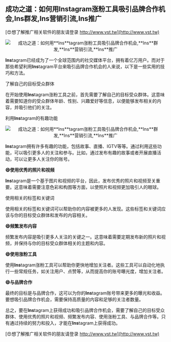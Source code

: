 ## **成功之道：如何用**Ins**tagram涨粉工具吸引品牌合作机会,**Ins**群发,**Ins**营销引流,**Ins**推广**

[😍想了解推广相关软件的朋友请登录 http://www.vst.tw](http://www.vst.tw)

 <center><img src="https://vst.tw/MP4/tuiguang/png/6.png" alt="成功之道：如何用**Ins**tagram涨粉工具吸引品牌合作机会,**Ins**群发,**Ins**营销引流,**Ins**推广"></center>

**Ins**tagram已经成为了一个全球范围内的社交媒体平台，拥有着亿万用户。而对于那些希望利用**Ins**tagram平台来吸引品牌合作机会的人来说，以下是一些实用的技巧和方法。

了解自己的目标受众群体

在开始使用**Ins**tagram涨粉工具之前，首先需要了解自己的目标受众群体。这意味着需要知道你的受众群体年龄、性别、兴趣爱好等信息，以便能够发布相关的内容，并吸引他们的关注。

利用**Ins**tagram的有趣功能

 <center><img src="https://vst.tw/MP4/tuiguang/png/2.png" alt="成功之道：如何用**Ins**tagram涨粉工具吸引品牌合作机会,**Ins**群发,**Ins**营销引流,**Ins**推广"></center>

**Ins**tagram拥有许多有趣的功能，包括故事、直播、IGTV等等。通过利用这些功能，可以吸引更多人的关注和参与。比如，通过发布有趣的故事或者开展直播活动，可以让更多人关注你的账号。

**😄使用优秀的照片和视频**

**Ins**tagram是一个基于图片和视频的平台，因此，发布优秀的照片和视频至关重要。这意味着需要注意色彩和构图等方面，以使照片和视频更加吸引人的眼球。

使用相关的标签和关键词

使用相关的标签和关键词可以帮助你的内容被更多的人发现。这些标签和关键词应该与你的目标受众群体和发布的内容相关。

**😄频繁发布内容**

频繁发布内容是吸引更多人关注的关键之一。这意味着需要定期发布新的照片和视频，并保持与你的目标受众群体相关的主题和内容。

**😄使用涨粉工具**

使用**Ins**tagram涨粉工具可以帮助你更快地增加关注者。这些工具可以自动化地执行一些常规任务，如关注用户、点赞等，从而提高你的账号曝光度，增加关注者。

**😄与品牌合作**

最终的目标是与品牌合作，这可以为你的**Ins**tagram账号带来更多的曝光和收益。要想吸引品牌合作机会，需要保持高质量的内容和足够的关注者数量。

总之，要在**Ins**tagram上获得成功和吸引品牌合作机会，需要了解自己的目标受众群体、使用优秀的照片和视频、频繁发布内容、使用涨粉工具、与品牌合作等。只有通过持续的努力和投入，才能在**Ins**tagram上获得成功。

[😍想了解推广相关软件的朋友请登录 http://www.vst.tw](http://www.vst.tw)



